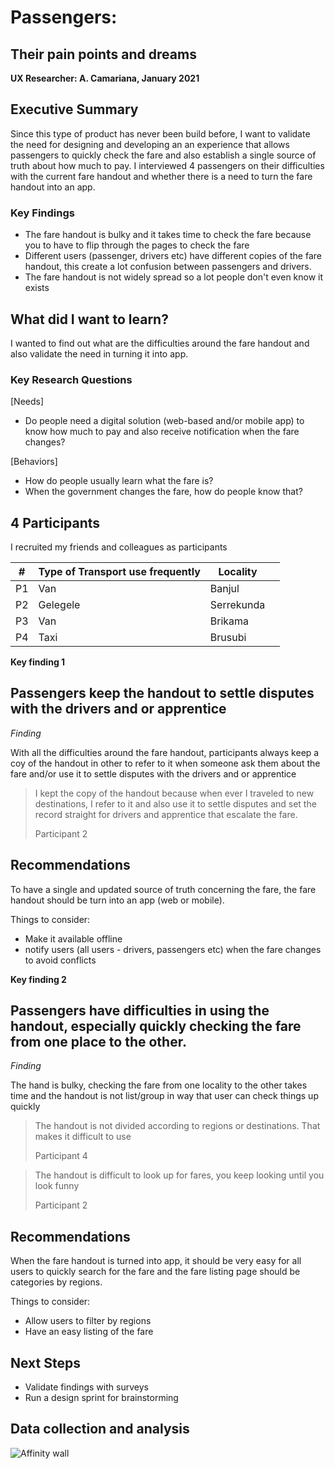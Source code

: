 # Passengers:

## Their pain points and dreams

**UX Researcher: A. Camariana, January 2021**



## Executive Summary

Since this type of product has never been build before, I want to validate the need for designing and developing an an experience that allows passengers to quickly check the fare and also establish a single source of truth about how much to pay. I interviewed 4 passengers on their difficulties with the current fare handout and whether there is a need to turn the fare handout into an app.

### Key Findings

- The fare handout is bulky and it takes time to check the fare because you to have to flip through the pages to check the fare
- Different users (passenger, drivers etc) have different copies of the fare handout, this create a lot confusion between passengers and drivers.
- The fare handout is not widely spread so a lot people don't even know it exists

## What did I want to learn?

I wanted to find out what are the difficulties around the fare handout and also validate the need in turning it into app. 

### Key Research Questions

[Needs]

- Do people need a digital solution (web-based and/or mobile app) to know how much to pay and also receive notification when the fare changes?

[Behaviors]

- How do people usually learn what the fare is?
- When the government changes the fare, how do people know that?

## 4 Participants

I recruited my friends and colleagues as participants

| #    | Type of Transport use frequently | Locality   |      |
| ---- | -------------------------------- | ---------- | ---- |
| P1   | Van                              | Banjul     |      |
| P2   | Gelegele                         | Serrekunda |      |
| P3   | Van                              | Brikama    |      |
| P4   | Taxi                             | Brusubi    |      |

**Key finding 1**

## Passengers keep the handout to settle disputes with the drivers and or apprentice

 *Finding*

With all the difficulties around the fare handout, participants always keep a coy of the handout in other to refer to it when someone ask them about the fare and/or use it to settle disputes with the drivers and or apprentice

> I kept the copy of the handout because when ever I traveled to new destinations, I refer to it and also use it to settle disputes and set the record straight for drivers and apprentice that escalate the fare.
>
> Participant 2

## Recommendations

To have a single and updated source of truth concerning the fare, the fare handout should be turn into an app (web or mobile).

Things to consider:

- Make it available offline
- notify users (all users - drivers, passengers etc) when the fare changes to avoid conflicts



**Key finding 2**

## Passengers have difficulties in using the handout, especially quickly checking the fare from one place to the other.

 *Finding*

The hand is bulky, checking the fare from one locality to the other takes time and the handout is not list/group in way that user can check things up quickly 

> The handout is not divided according to regions or destinations. That makes it difficult to use
>
> Participant 4

> The handout is difficult to look up for fares, you keep looking until you look funny
>
> Participant 2

## Recommendations

When the fare handout is turned into app, it should be very easy for all users to quickly search for the fare and the fare listing page should be categories by regions.

Things to consider:

- Allow users to filter by regions
- Have an easy listing of the fare

## Next Steps

- Validate findings with surveys
- Run a design sprint for brainstorming



## Data collection and analysis

![Affinity wall]()
